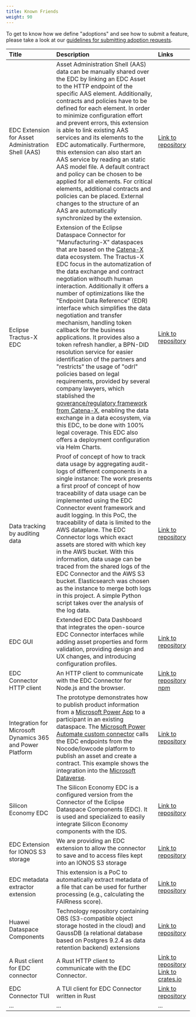 ```yaml
---
title: Known Friends
weight: 90
---
```


To get to know how we define "adoptions" and see how to submit a feature, please take a look at our
[guidelines for submitting adoption requests](adoption.md).

| Title                                                     | Description                                                                                                                                                                                                                                                                                                                                                                                                                                                                                                                                                                                                                                                                                                                                 | Links                                                                                                                                                |
|:----------------------------------------------------------|:--------------------------------------------------------------------------------------------------------------------------------------------------------------------------------------------------------------------------------------------------------------------------------------------------------------------------------------------------------------------------------------------------------------------------------------------------------------------------------------------------------------------------------------------------------------------------------------------------------------------------------------------------------------------------------------------------------------------------------------------|:-----------------------------------------------------------------------------------------------------------------------------------------------------|
| EDC Extension for Asset Administration Shell (AAS)        | Asset Administration Shell (AAS) data can be manually shared over the EDC by linking an EDC Asset to the HTTP endpoint of the specific AAS element. Additionally, contracts and policies have to be defined for each element. In order to minimize configuration effort and prevent errors, this extension is able to link existing AAS services and its elements to the EDC automatically. Furthermore, this extension can also start an AAS service by reading an static AAS model file. A default contract and policy can be chosen to be applied for all elements. For critical elements, additional contracts and policies can be placed. External changes to the structure of an AAS are automatically synchronized by the extension. | [Link to repository](https://github.com/FraunhoferIOSB/EDC-Extension-for-AAS)                                                                        |
| Eclipse Tractus-X EDC | Extension of the Eclipse Dataspace Connector for "Manufacturing-X" dataspaces that are based on the [Catena-X](https://catena-x.net/) data ecosystem. The Tractus-X EDC focus in the automatization of the data exchange and contract negotiation withouth human interaction. Additionally it offers a number of optimizations like the "Endpoint Data Reference" (EDR) interface which simplifies the data negotiation and transfer mechanism, handling token callback for the business applications. It provides also a token refresh handler, a BPN-DID resolution service for easier identification of the partners and "restricts" the usage of "odrl" policies based on legal requirements, provided by several company lawyers, which stablished the [goverance/regulatory framework from Catena-X](https://catenax-ev.github.io/docs/regulatory-framework/), enabling the data exchange in a data ecosystem, via this EDC, to be done with 100% legal coverage. This EDC also offers a deployment configuration via Helm Charts. | [Link to repository](https://github.com/eclipse-tractusx/tractusx-edc) |
| Data tracking by auditing data                            | Proof of concept of how to track data usage by aggregating audit-logs of different components in a single instance: The work presents a first proof of concept of how traceability of data usage can be implemented using the EDC Connector event framework and audit logging. In this PoC, the traceability of data is limited to the AWS dataplane. The EDC Connector logs which exact assets are stored with which key in the AWS bucket. With this information, data usage can be traced from the shared logs of the EDC Connector and the AWS S3 bucket. Elasticsearch was chosen as the instance to merge both logs in this project. A simple Python script takes over the analysis of the log data.                                  | [Link to repository](https://github.com/FraunhoferISST/edc-data-tracebility-app)                                                                     |
| EDC GUI                                                   | Extended EDC Data Dashboard that integrates the open-source EDC Connector interfaces while adding asset properties and form validation, providing design and UX changes, and introducing configuration profiles.                                                                                                                                                                                                                                                                                                                                                                                                                                                                                                                            | [Link to repository](https://github.com/sovity/edc-ui)                                                                                               |
| EDC Connector HTTP client                                 | An HTTP client to communicate with the EDC Connector for Node.js and the browser.                                                                                                                                                                                                                                                                                                                                                                                                                                                                                                                                                                                                                                                           | [Link to repository](https://github.com/Think-iT-Labs/edc-connector-client) [npm](https://www.npmjs.com/package/@think-it-labs/edc-connector-client) |
| Integration for Microsoft Dynamics 365 and Power Platform | The prototype demonstrates how to publish product information from a [Microsoft Power App](https://learn.microsoft.com/en-us/power-apps/powerapps-overview) to a participant in an existing dataspace. The [Microsoft Power Automate custom connector](https://learn.microsoft.com/en-us/connectors/custom-connectors/define-blank) calls the EDC endpoints from the Nocode/lowcode platform to publish an asset and create a contract. This example shows the integration into the [Microsoft Dataverse](https://learn.microsoft.com/en-us/power-apps/maker/data-platform/data-platform-intro).                                                                                                                                            | [Link to repository](https://github.com/edc-oneweek/MinimumViableDataspace/blob/2c20b19b2a70b0631818a25112d04e9cc9fad414/dataverse/README.md)        |
| Silicon Economy EDC                                       | The Silicon Economy EDC is a configured version from the Connector of the Eclipse Dataspace Components (EDC). It is used and specialized to easily integrate Silicon Economy components with the IDS.                                                                                                                                                                                                                                                                                                                                                                                                                                                                                                                                       | [Link to repository](https://git.openlogisticsfoundation.org/silicon-economy/base/ids/silicon-economy-edc)                                           |
| EDC Extension for IONOS S3 storage                        | We are providing an EDC extension to allow the connector to save and to access files kept into an IONOS S3 storage                                                                                                                                                                                                                                                                                                                                                                                                                                                                                                                                                                                                                          | [Link to repository](https://github.com/ionos-cloud/edc-ionos-s3)                                                                                    |
| EDC metadata extractor extension                          | This extension is a PoC to automatically extract metadata of a file that can be used for further processing (e.g., calculating the FAIRness score).                                                                                                                                                                                                                                                                                                                                                                                                                                                                                                                                                                                         | [Link to repository](https://gitlab.fit.fraunhofer.de/ameerali.khan/edc-metadata-extractor-extension)                                                |
| Huawei Dataspace Components                               | Technology repository containing OBS (S3-compatible object storage hosted in the cloud) and GaussDB (a relational database based on Postgres 9.2.4 as data retention backend) extensions                                                                                                                                                                                                                                                                                                                                                                                                                                                                                                                                                    | [Link to repository](https://github.com/eclipse-edc/Technology-HuaweiCloud)                                                                          |
| A Rust client for EDC connector                           | A Rust HTTP client to communicate with the EDC Connector.                                                                                                                                                                                                                                                                                                                                                                                                                                                                                                                                                                                                                                                                                   | [Link to repository](https://github.com/dataspace-rs/edc-rs) [Link to crates.io](https://crates.io/crates/edc-connector-client)                      |
| EDC Connector TUI                                         | A TUI client for EDC Connector written in Rust                                                                                                                                                                                                                                                                                                                                                                                                                                                                                                                                                                                                                                                                                              | [Link to repository](https://github.com/dataspace-rs/edc-connector-tui)                                                                              |
| ...                                                       | ...                                                                                                                                                                                                                                                                                                                                                                                                                                                                                                                                                                                                                                                                                                                                         | ...                                                                                                                                                  |
